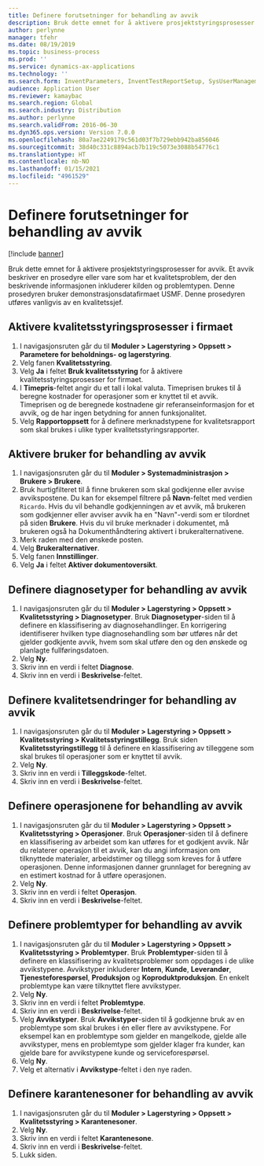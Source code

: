 ```yaml
---
title: Definere forutsetninger for behandling av avvik
description: Bruk dette emnet for å aktivere prosjektstyringsprosesser for avvik.
author: perlynne
manager: tfehr
ms.date: 08/19/2019
ms.topic: business-process
ms.prod: ''
ms.service: dynamics-ax-applications
ms.technology: ''
ms.search.form: InventParameters, InventTestReportSetup, SysUserManagement, SysUserSetup, InventTestDiagnosticType, InventTestMiscCharges, InventTestOperation, InventProblemType, InventProblemTypeSetup, InventQuarantineZone
audience: Application User
ms.reviewer: kamaybac
ms.search.region: Global
ms.search.industry: Distribution
ms.author: perlynne
ms.search.validFrom: 2016-06-30
ms.dyn365.ops.version: Version 7.0.0
ms.openlocfilehash: 80a7ae2249179c561d03f7b729ebb942ba856046
ms.sourcegitcommit: 38d40c331c8894acb7b119c5073e3088b54776c1
ms.translationtype: HT
ms.contentlocale: nb-NO
ms.lasthandoff: 01/15/2021
ms.locfileid: "4961529"
---
```

# <a name="set-up-prerequisites-for-nonconformance-management"></a>Definere forutsetninger for behandling av avvik

[!include [banner](../../includes/banner.md)]

Bruk dette emnet for å aktivere prosjektstyringsprosesser for avvik. Et avvik beskriver en prosedyre eller vare som har et kvalitetsproblem, der den beskrivende informasjonen inkluderer kilden og problemtypen. Denne prosedyren bruker demonstrasjonsdatafirmaet USMF. Denne prosedyren utføres vanligvis av en kvalitetssjef.


## <a name="enable-quality-management-processes-within-the-company"></a>Aktivere kvalitetsstyringsprosesser i firmaet
1. I navigasjonsruten går du til **Moduler > Lagerstyring > Oppsett > Parametere for beholdnings- og lagerstyring**.
2. Velg fanen **Kvalitetsstyring**.
3. Velg **Ja** i feltet **Bruk kvalitetsstyring** for å aktivere kvalitetsstyringsprosesser for firmaet.
4. I **Timepris**-feltet angir du et tall i lokal valuta. Timeprisen brukes til å beregne kostnader for operasjoner som er knyttet til et avvik. Timeprisen og de beregnede kostnadene gir referanseinformasjon for et avvik, og de har ingen betydning for annen funksjonalitet.  
5. Velg **Rapportoppsett** for å definere merknadstypene for kvalitetsrapport som skal brukes i ulike typer kvalitetsstyringsrapporter.

## <a name="enable-user-for-nonconformance-processing"></a>Aktivere bruker for behandling av avvik
1. I navigasjonsruten går du til **Moduler > Systemadministrasjon > Brukere > Brukere**. 
2. Bruk hurtigfilteret til å finne brukeren som skal godkjenne eller avvise avvikspostene. Du kan for eksempel filtrere på **Navn**-feltet med verdien `Ricardo`. Hvis du vil behandle godkjenningen av et avvik, må brukeren som godkjenner eller avviser avvik ha en "Navn"-verdi som er tilordnet på siden **Brukere**. Hvis du vil bruke merknader i dokumentet, må brukeren også ha Dokumenthåndtering aktivert i brukeralternativene.  
3. Merk raden med den ønskede posten.
4. Velg **Brukeralternativer**.
5. Velg fanen **Innstillinger**.
6. Velg **Ja** i feltet **Aktiver dokumentoversikt**.

## <a name="define-diagnostic-types-for-nonconformance-processing"></a>Definere diagnosetyper for behandling av avvik
1. I navigasjonsruten går du til **Moduler > Lagerstyring > Oppsett > Kvalitetsstyring > Diagnosetyper**. Bruk **Diagnosetyper**-siden til å definere en klassifisering av diagnosehandlinger. En korrigering identifiserer hvilken type diagnosehandling som bør utføres når det gjelder godkjente avvik, hvem som skal utføre den og den ønskede og planlagte fullføringsdatoen.  
2. Velg **Ny**.
3. Skriv inn en verdi i feltet **Diagnose**.
4. Skriv inn en verdi i **Beskrivelse**-feltet.

## <a name="define-quality-charges-for-nonconformance-processing"></a>Definere kvalitetsendringer for behandling av avvik
1. I navigasjonsruten går du til **Moduler > Lagerstyring > Oppsett > Kvalitetsstyring > Kvalitetsstyringstillegg**. Bruk siden **Kvalitetsstyringstillegg** til å definere en klassifisering av tilleggene som skal brukes til operasjoner som er knyttet til avvik.  
2. Velg **Ny**.
3. Skriv inn en verdi i **Tilleggskode**-feltet.
4. Skriv inn en verdi i **Beskrivelse**-feltet.

## <a name="define-the-operations-for-nonconformance-processing"></a>Definere operasjonene for behandling av avvik
1. I navigasjonsruten går du til **Moduler > Lagerstyring > Oppsett > Kvalitetsstyring > Operasjoner**. Bruk **Operasjoner**-siden til å definere en klassifisering av arbeidet som kan utføres for et godkjent avvik. Når du relaterer operasjon til et avvik, kan du angi informasjon om tilknyttede materialer, arbeidstimer og tillegg som kreves for å utføre operasjonen. Denne informasjonen danner grunnlaget for beregning av en estimert kostnad for å utføre operasjonen.  
2. Velg **Ny**.
3. Skriv inn en verdi i feltet **Operasjon**.
4. Skriv inn en verdi i **Beskrivelse**-feltet.

## <a name="define-problem-types-for-nonconformance-processing"></a>Definere problemtyper for behandling av avvik
1. I navigasjonsruten går du til **Moduler > Lagerstyring > Oppsett > Kvalitetsstyring > Problemtyper**. Bruk **Problemtyper**-siden til å definere en klassifisering av kvalitetsproblemer som oppdages i de ulike avvikstypene. Avvikstyper inkluderer **Intern**, **Kunde**, **Leverandør**, **Tjenesteforespørsel**, **Produksjon** og **Koproduktproduksjon**. En enkelt problemtype kan være tilknyttet flere avvikstyper.  
2. Velg **Ny**.
3. Skriv inn en verdi i feltet **Problemtype**.
4. Skriv inn en verdi i **Beskrivelse**-feltet.
5. Velg **Avvikstyper**. Bruk **Avvikstyper**-siden til å godkjenne bruk av en problemtype som skal brukes i én eller flere av avvikstypene. For eksempel kan en problemtype som gjelder en mangelkode, gjelde alle avvikstyper, mens en problemtype som gjelder klager fra kunder, kan gjelde bare for avvikstypene kunde og serviceforespørsel.  
6. Velg **Ny**.
7. Velg et alternativ i **Avvikstype**-feltet i den nye raden.

## <a name="define-quarantine-zones-for-nonconformance-processing"></a>Definere karantenesoner for behandling av avvik
1. I navigasjonsruten går du til **Moduler > Lagerstyring > Oppsett > Kvalitetsstyring > Karantenesoner**.
2. Velg **Ny**.
3. Skriv inn en verdi i feltet **Karantenesone**.
4. Skriv inn en verdi i **Beskrivelse**-feltet.
5. Lukk siden.

